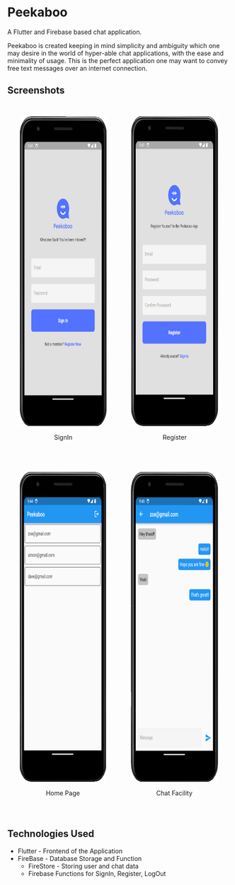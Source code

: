 # Peekaboo

A Flutter and Firebase based chat application.

Peekaboo is created keeping in mind simplicity and ambiguity which one may desire in the world of hyper-able chat applications, with the ease and minimality of usage. This is the perfect application one may want to convey free text messages over an internet connection.

## Screenshots

<div style="display: flex;">
	<div style="margin: 2em;">
		<img src="assets/signIn.png" height=700>
		<p style="text-align: center;">SignIn</p>
	</div>
	<div style="margin: 2em;">
		<img src="assets/register.png" height=700>
		<p style="text-align: center;">Register</p>
	</div>
</div>

<div style="display: flex;">
	<div style="margin: 2em;">
		<img src="assets/home.png" height=700>
		<p style="text-align: center;">Home Page</p>
	</div>
	<div style="margin: 2em;">
		<img src="assets/chat.png" height=700>
		<p style="text-align: center;">Chat Facility</p>
	</div>
</div>

## Technologies Used

- Flutter - Frontend of the Application
- FireBase - Database Storage and Function
  - FireStore - Storing user and chat data
  - Firebase Functions for SignIn, Register, LogOut
